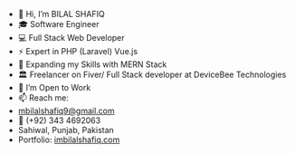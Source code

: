 - 👋 Hi, I’m BILAL SHAFIQ
- 🎓 Software Engineer
- 💻 Full Stack Web Developer
- ⚡ Expert in PHP (Laravel) Vue.js
- 🌱 Expanding my Skills with MERN Stack
- 🏛 Freelancer on Fiver/ Full Stack developer at DeviceBee Technologies
- 💞️ I’m Open to Work
- 📫 Reach me: 
- mbilalshafiq9@gmail.com
- 📱 (+92) 343 4692063
- Sahiwal, Punjab, Pakistan
- Portfolio: <a href="imbilalshafiq.com" target="_balnk">imbilalshafiq.com</a>
